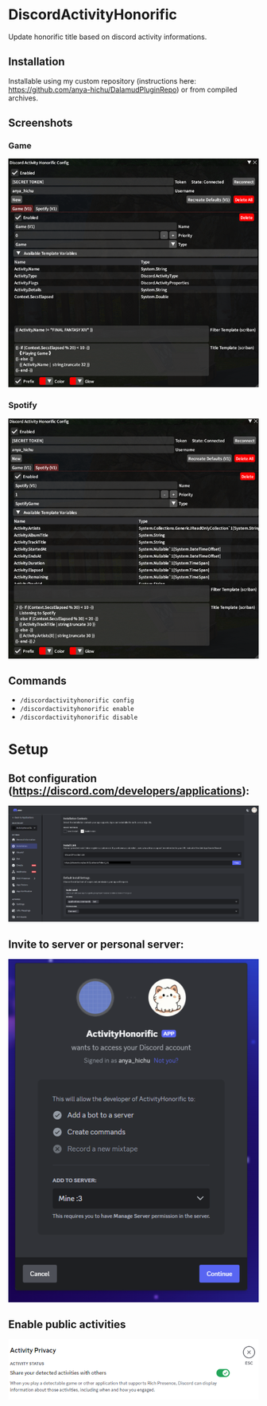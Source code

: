 # DiscordActivityHonorific

Update honorific title based on discord activity informations.

## Installation

Installable using my custom repository (instructions here: https://github.com/anya-hichu/DalamudPluginRepo) or from compiled archives.

## Screenshots

### Game
![game](images/image1.png)

### Spotify
![spotify](images/image2.png)

## Commands

- `/discordactivityhonorific config`
- `/discordactivityhonorific enable`
- `/discordactivityhonorific disable`

# Setup
## Bot configuration (https://discord.com/developers/applications):
![spotify](images/image3.png)

## Invite to server or personal server:
![spotify](images/image4.png)

## Enable public activities
![spotify](images/image5.png)
